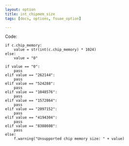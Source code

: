 ```yaml
---
layout: option
title: int_chipmem_size
tags: [docs, options, fsuae_option]

---
```


Code:

    if c.chip_memory:
        value = str(int(c.chip_memory) * 1024)
    else:
        value = "0"

    if value == "0":
        pass
    elif value == "262144":
        pass
    elif value == "524288":
        pass
    elif value == "1048576":
        pass
    elif value == "1572864":
        pass
    elif value == "2097152":
        pass
    elif value == "4194304":
        pass
    elif value == "8388608":
        pass
    else:
        f.warning("Unsupported chip memory size: " + value)
